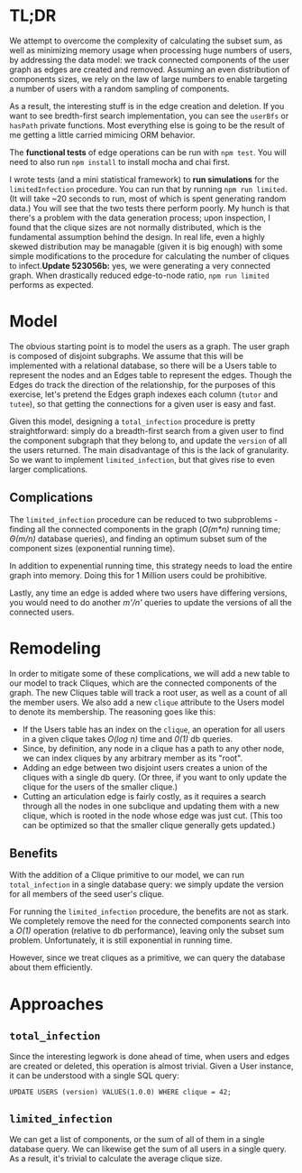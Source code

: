 # TL;DR
We attempt to overcome the complexity of calculating the subset sum,
as well as minimizing memory usage when processing huge numbers of
users, by addressing the data model: we track connected components of
the user graph as edges are created and removed. Assuming an even
distribution of components sizes, we rely on the law of large numbers
to enable targeting a number of users with a random sampling of components.

As a result, the interesting stuff is in the edge creation and
deletion. If you want to see bredth-first search implementation, you
can see the `userBfs` or `hasPath` private functions. Most everything else
is going to be the result of me getting a little carried mimicing ORM
behavior. 

The **functional tests** of edge operations can be run with `npm
test`. You will need to also run `npm install` to install mocha and
chai first. 

I wrote tests (and a mini statistical framework) to **run
simulations** for the `limitedInfection` procedure. You can run that by
running `npm run limited`. (It will take ~20 seconds to run, most of
which is spent generating random data.) You will see that the two
tests there perform poorly. My hunch is that there's a problem with
the data generation process; upon inspection, I found that the
clique sizes are not normally distributed, which is the fundamental
assumption behind the design. In real life, even a highly skewed
distribution may be managable (given it is big enough) with some
simple modifications to the procedure for calculating the number of
cliques to infect.**Update 523056b:** yes, we were generating a very
connected graph. When drastically reduced edge-to-node ratio, `npm run
limited` performs as expected.


# Model
The obvious starting point is to model the users as a graph. The user
graph is composed of disjoint subgraphs. We assume that this will be
implemented with a relational database, so there will be a Users table
to represent the nodes and an Edges table to represent the
edges. Though the Edges do track the direction of the relationship,
for the purposes of this exercise, let's pretend the Edges graph
indexes each column (`tutor` and `tutee`), so that getting the
connections for a given user is easy and fast.

Given this model, designing a `total_infection` procedure is pretty
straightforward: simply do a breadth-first search from a given user to
find the component subgraph that they belong to, and update the
`version` of all the users returned. The main disadvantage of this is
the lack of granularity. So we want to implement `limited_infection`,
but that gives rise to even larger complications.

## Complications
The `limited_infection` procedure can be reduced to two subproblems -
finding all the connected components in the graph (*O(m\*n)* running
time; *Θ(m/n)* database queries), and finding an optimum subset sum of
the component sizes (exponential running time).

In addition to expenential running time, this strategy needs to load
the entire graph into memory. Doing this for 1 Million users could be
prohibitive.

Lastly, any time an edge is added where two users have differing
versions, you would need to do another *m'/n'* queries to update the
versions of all the connected users.

# Remodeling
In order to mitigate some of these complications, we will add a new
table to our model to track Cliques, which are the connected
components of the graph. The new Cliques table will track a root user,
as well as a count of all the member users. We also add a new `clique`
attribute to the Users model to denote its membership. The reasoning
goes like this:

- If the Users table has an index on the `clique`, an operation for  all
  users in a given clique takes *O(log n)* time and *0(1)* db
  queries.
- Since, by definition, any node in a clique has a path to any other
  node, we can index cliques by any arbitrary member as its "root".
- Adding an edge between two disjoint users creates a union of the
  cliques with a single db query. (Or three, if you want to only
  update the clique for the users of the smaller clique.)
- Cutting an articulation edge is fairly costly, as it requires a
  search through all the nodes in one subclique and updating them with
  a new clique, which is rooted in the node whose edge was just
  cut. (This too can be optimized so that the smaller clique generally
  gets updated.)

## Benefits
With the addition of a Clique primitive to our model, we can run
`total_infection` in a single database query: we simply update the
version for all members of the seed user's clique.

For running the `limited_infection` procedure, the benefits are not as
stark. We completely remove the need for the connected components
search into a *O(1)* operation (relative to db performance), leaving
only the subset sum problem. Unfortunately, it is still exponential in
running time.

However, since we treat cliques as a primitive, we can query the
database about them efficiently.

# Approaches

## `total_infection`
Since the interesting legwork is done ahead of time, when users and
edges are created or deleted, this operation is almost trivial. Given
a User instance, it can be understood with a single SQL query:

`UPDATE USERS (version) VALUES(1.0.0) WHERE clique = 42;`

## `limited_infection`
We can get a list of components, or the sum of all of them in a single
database query. We can likewise get the sum of all users in a single
query. As a result, it's trivial to calculate the average clique size.
